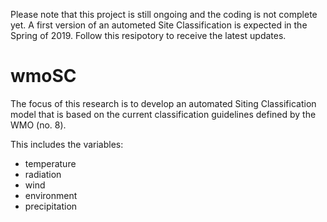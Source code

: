 Please note that this project is still ongoing and the coding is not complete yet. A first version of an autometed Site Classification is expected in the Spring of 2019. Follow this resipotory to receive the latest updates.

# wmoSC

The focus of this research is to develop an automated Siting Classification model that is based on the current classification guidelines defined by the WMO (no. 8). 

This includes the variables:

* temperature
* radiation
* wind
* environment
* precipitation
